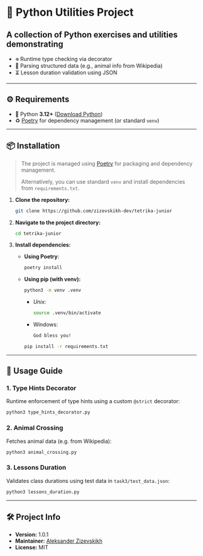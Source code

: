 # 🐍 Python Utilities Project

## A collection of Python exercises and utilities demonstrating

- 𖦹 Runtime type checking via decorator
- 🦝 Parsing structured data (e.g., animal info from Wikipedia)
- ⏳ Lesson duration validation using JSON

---

## ⚙️ Requirements

- 🐍 Python **3.12+** ([Download Python](https://www.python.org/downloads/))
- ♻️ [Poetry](https://python-poetry.org/docs/#installation) for dependency management (or standard `venv`)

---

## 📦 Installation

> The project is managed using [Poetry](https://python-poetry.org/) for packaging and dependency management.
> 
> Alternatively, you can use standard `venv` and install dependencies from `requirements.txt`.

1. **Clone the repository:** 
    ```bash  
    git clone https://github.com/zizevskikh-dev/tetrika-junior
    ```  

2. **Navigate to the project directory:** 
    ```bash  
    cd tetrika-junior
    ```

3. **Install dependencies:**  
	- **Using Poetry**:  
  
        ```bash
        poetry install  
        ```

	- **Using pip (with venv):**
		```bash
		python3 -m venv .venv
		```

		- *Unix:*
			```bash
			source .venv/bin/activate
			```

		- Windows:
			```bash
			God bless you!
			```

		```bash
		pip install -r requirements.txt
		```

---

## 🚀 Usage Guide

### 1. Type Hints Decorator

Runtime enforcement of type hints using a custom `@strict` decorator:
```bash
python3 type_hints_decorator.py
```

### 2. Animal Crossing

Fetches animal data (e.g. from Wikipedia):
```bash
python3 animal_crossing.py
```

### 3. Lessons Duration

Validates class durations using test data in `task3/test_data.json`:
```bash
python3 lessons_duration.py
```

---

## 🛠️ Project Info

- **Version:** 1.0.1
- **Maintainer:** [Aleksander Zizevskikh](https://t.me/zizevskikh_me)
- **License:** MIT
